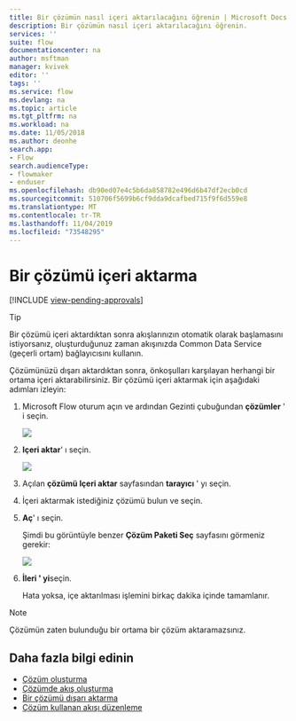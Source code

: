 ```yaml
---
title: Bir çözümün nasıl içeri aktarılacağını öğrenin | Microsoft Docs
description: Bir çözümün nasıl içeri aktarılacağını öğrenin.
services: ''
suite: flow
documentationcenter: na
author: msftman
manager: kvivek
editor: ''
tags: ''
ms.service: flow
ms.devlang: na
ms.topic: article
ms.tgt_pltfrm: na
ms.workload: na
ms.date: 11/05/2018
ms.author: deonhe
search.app:
- Flow
search.audienceType:
- flowmaker
- enduser
ms.openlocfilehash: db90ed07e4c5b6da858782e496d6b47df2ecb0cd
ms.sourcegitcommit: 510706f5699b6cf9dda9dcafbed715f9f6d559e8
ms.translationtype: MT
ms.contentlocale: tr-TR
ms.lasthandoff: 11/04/2019
ms.locfileid: "73548295"
---
```

# <a name="import-a-solution"></a>Bir çözümü içeri aktarma
[!INCLUDE [view-pending-approvals](includes/cc-rebrand.md)]

> [!TIP]
> Bir çözümü içeri aktardıktan sonra akışlarınızın otomatik olarak başlamasını istiyorsanız, oluşturduğunuz zaman akışınızda Common Data Service (geçerli ortam) bağlayıcısını kullanın.

Çözümünüzü dışarı aktardıktan sonra, önkoşulları karşılayan herhangi bir ortama içeri aktarabilirsiniz. Bir çözümü içeri aktarmak için aşağıdaki adımları izleyin:

1. Microsoft Flow oturum açın ve ardından Gezinti çubuğundan **çözümler** ' i seçin.

   ![](./media/import-flow-solution/select-solutions-from-left-nav.png)

1. **Içeri aktar**' ı seçin.

   ![](./media/import-flow-solution/select-import.png)

1. Açılan **çözümü Içeri aktar** sayfasından **tarayıcı** ' yı seçin.
1. İçeri aktarmak istediğiniz çözümü bulun ve seçin.
1. **Aç**' ı seçin.

   Şimdi bu görüntüyle benzer **Çözüm Paketi Seç** sayfasını görmeniz gerekir:

   ![](./media/import-flow-solution/import-solution.png)

1. **İleri ' yi**seçin.

   Hata yoksa, içe aktarılması işlemini birkaç dakika içinde tamamlanır.

> [!NOTE]
> Çözümün zaten bulunduğu bir ortama bir çözüm aktaramazsınız.


## <a name="learn-more"></a>Daha fazla bilgi edinin

<!--from editor: Do you want to add Remove a solution-aware flow to this list?-->

- [Çözüm oluşturma](./overview-solution-flows.md)
- [Çözümde akış oluşturma](./create-flow-solution.md)
- [Bir çözümü dışarı aktarma](./export-flow-solution.md)
- [Çözüm kullanan akışı düzenleme](./edit-solution-aware-flow.md)
